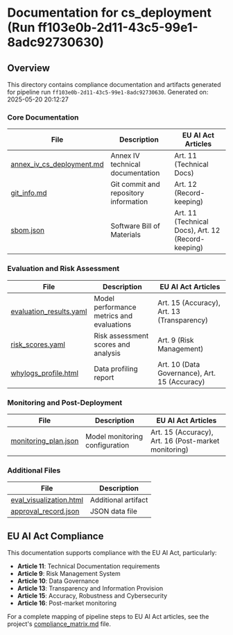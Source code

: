 # Documentation for cs_deployment (Run ff103e0b-2d11-43c5-99e1-8adc92730630)

## Overview

This directory contains compliance documentation and artifacts generated for pipeline run `ff103e0b-2d11-43c5-99e1-8adc92730630`.
Generated on: 2025-05-20 20:12:27

### Core Documentation

| File | Description | EU AI Act Articles |
| ---- | ----------- | ------------------ |
| [annex_iv_cs_deployment.md](annex_iv_cs_deployment.md) | Annex IV technical documentation | Art. 11 (Technical Docs) |
| [git_info.md](git_info.md) | Git commit and repository information | Art. 12 (Record-keeping) |
| [sbom.json](sbom.json) | Software Bill of Materials | Art. 11 (Technical Docs), Art. 12 (Record-keeping) |

### Evaluation and Risk Assessment

| File | Description | EU AI Act Articles |
| ---- | ----------- | ------------------ |
| [evaluation_results.yaml](evaluation_results.yaml) | Model performance metrics and evaluations | Art. 15 (Accuracy), Art. 13 (Transparency) |
| [risk_scores.yaml](risk_scores.yaml) | Risk assessment scores and analysis | Art. 9 (Risk Management) |
| [whylogs_profile.html](whylogs_profile.html) | Data profiling report | Art. 10 (Data Governance), Art. 15 (Accuracy) |

### Monitoring and Post-Deployment

| File | Description | EU AI Act Articles |
| ---- | ----------- | ------------------ |
| [monitoring_plan.json](monitoring_plan.json) | Model monitoring configuration | Art. 15 (Accuracy), Art. 16 (Post-market monitoring) |

### Additional Files

| File | Description |
| ---- | ----------- |
| [eval_visualization.html](eval_visualization.html) | Additional artifact |
| [approval_record.json](approval_record.json) | JSON data file |

## EU AI Act Compliance

This documentation supports compliance with the EU AI Act, particularly:

- **Article 11**: Technical Documentation requirements
- **Article 9**: Risk Management System
- **Article 10**: Data Governance
- **Article 13**: Transparency and Information Provision
- **Article 15**: Accuracy, Robustness and Cybersecurity
- **Article 16**: Post-market monitoring

For a complete mapping of pipeline steps to EU AI Act articles, see the project's [compliance_matrix.md](../../compliance_matrix.md) file.

